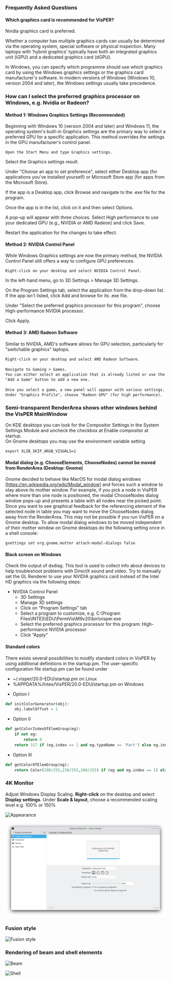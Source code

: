 ### Frequently Asked Questions

#### Which graphics card is recommended for VisPER?

Nvidia graphics card is preferred.

Whether a computer has multiple graphics cards can usually be determined via the operating system, special software or physical inspection.
Many laptops with ‘hybrid graphics’ typically have both an integrated graphics unit (iGPU) and a dedicated graphics card (dGPU).

In Windows, you can specify which programme should use which graphics card by using the Windows graphics settings or the graphics card manufacturer's software.
In modern versions of Windows (Windows 10, version 2004 and later), the Windows settings usually take precedence.

### How can I select the preferred graphics processor on Windows, e.g. Nvidia or Radeon? 

#### Method 1: Windows Graphics Settings (Recommended)

Beginning with Windows 10 (version 2004 and later) and Windows 11, the operating system's built-in Graphics settings are the primary way to select a preferred GPU for a specific application. This method overrides the settings in the GPU manufacturer's control panel.

    Open the Start Menu and type Graphics settings.

Select the Graphics settings result.

Under "Choose an app to set preference", select either Desktop app (for applications you've installed yourself) or Microsoft Store app (for apps from the Microsoft Store).

If the app is a Desktop app, click Browse and navigate to the .exe file for the program.

Once the app is in the list, click on it and then select Options.

A pop-up will appear with three choices. Select High performance to use your dedicated GPU (e.g., NVIDIA or AMD Radeon) and click Save.

Restart the application for the changes to take effect.

#### Method 2: NVIDIA Control Panel

While Windows Graphics settings are now the primary method, the NVIDIA Control Panel still offers a way to configure GPU preferences.

    Right-click on your desktop and select NVIDIA Control Panel.

In the left-hand menu, go to 3D Settings > Manage 3D Settings.

On the Program Settings tab, select the application from the drop-down list. If the app isn't listed, click Add and browse for its .exe file.

Under "Select the preferred graphics processor for this program", choose High-performance NVIDIA processor.

Click Apply.

#### Method 3: AMD Radeon Software

Similar to NVIDIA, AMD's software allows for GPU selection, particularly for "switchable graphics" laptops.

    Right-click on your desktop and select AMD Radeon Software.

    Navigate to Gaming > Games. 
    You can either select an application that is already listed or use the "Add a Game" button to add a new one.

    Once you select a game, a new panel will appear with various settings. 
    Under "Graphics Profile", choose "Radeon GPU" (for high performance).

### Semi-transparent RenderArea shows other windows behind the VisPER MainWindow

On KDE desktops you can look for the Compositor Settings in the System Settings Module and uncheck the checkbox at Enable compositor at startup.  
On Gnome desktops you may use the environment variable setting

``` 
export XLIB_SKIP_ARGB_VISUALS=1
```

#### Modal dialog (e.g. ChooseElements, ChooseNodes) cannot be moved from RenderArea (Desktop: Gnome)

Gnome decided to behave like MacOS for modal dialog windows [https://en.wikipedia.org/wiki/Modal_window] and forces such a window to stay above its mother window.
For example, if you pick a node in VisPER where more than one node is positioned, the modal ChooseNodes dialog window pops-up and presents a table with all nodes near the picked point. Since you want to see graphical feedback for the referencing element of the selected node in table you may want to move the ChooseNodes dialog away from the RenderArea. This may not be possible if you run VisPER on a Gnome desktop.
To allow modal dialog windows to be moved independent of their mother window on Gnome desktops do the following setting once in a shell console:
``` 
gsettings set org.gnome.mutter attach-modal-dialogs false
```
#### Black screen on Windows

Check the output of dxdiag. This tool is used to collect info about devices to help troubleshoot problems with DirectX sound and video.
Try to manually set the GL Renderer to use your NVIDIA graphics card instead of the Intel HD graphics via the following steps:
* NVIDIA Control Panel 
    + 3D Settings
    + Manage 3D settings
    + Click on “Program Settings” tab
    + Select a program to customize, e.g. C:\Program Files\INTES\EDU\PermVis\M9v20\bin\visper.exe
    + Select the preferred graphics processor for this program: High-performance NVIDIA processor 
    + Click “Apply”

#### Standard colors

There exists several possibilities to modify standard colors in VisPER by using additional definitions in the startup.pm.
The user-specific configuration file startup.pm can be found under
   + ~/.visper/20.0-EDU/startup.pm on Linux
   + %APPDATA%/Intes/VisPER/20.0-EDU/startup.pm on Windows  

* Option I
  
```python
def initColorGenerator(obj):
    obj.labelOffset = 1
```
* Option II

```python
def getColorIndexOfElemGroup(eg):
    if not eg:
        return 0
    return 317 if (eg.index == 1 and eg.typeName == 'Part') else eg.index
```
* Option III

```python
def getColorOfElemGroup(eg):
    return Color(200/255,230/255,200/255) if (eg and eg.index == 1) else eg.index
```

  ### 4K Monitor

  Adjust Windows Display Scaling. **Right-click** on the desktop and select **Display settings**.
  Under **Scale & layout**, choose a recommended scaling level e.g. 100% or 150%

  ![Appearance](appearance.png "Extras --> Customize --> General --> Appearance")

  ![Global scale](global_scale.png)
 
### Fusion style

![Fusion style](fusion_style.png)

### Rendering of beam and shell elements

![Beam](rendering_beam.png)

![Shell](rendering_shell.png)


